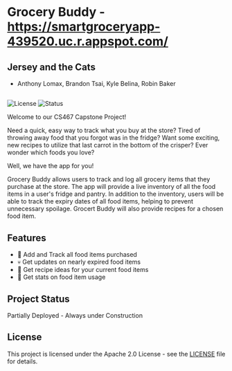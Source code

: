 # Grocery Buddy - https://smartgroceryapp-439520.uc.r.appspot.com/


## Jersey and the Cats
- Anthony Lomax, Brandon Tsai, Kyle Belina, Robin Baker
##

![License](https://img.shields.io/badge/license-Apache%202.0-blue.svg)
![Status](https://img.shields.io/badge/status-active-brightgreen)


  

Welcome to our CS467 Capstone Project! 

Need a quick, easy way to track what you buy at the store? 
Tired of throwing away food that you forgot was in the fridge?
Want some exciting, new recipes to utilize that last carrot in the bottom of the crisper?
Ever wonder which foods you love?

Well, we have the app for you!

Grocery Buddy allows users to track and log all grocery items that they purchase at the store. The app will provide a live inventory of all the food items in a user's fridge and pantry. In addition to the inventory, users will be able to track the expiry dates of all food items, helping to prevent unnecessary spoilage. Grocert Buddy will also provide recipes for a chosen food item. 

## Features
- 🛒 Add and Track all food items purchased
- 💀 Get updates on nearly expired food items
- 📜 Get recipe ideas for your current food items
- 🧮 Get stats on food item usage

    

## Project Status
Partially Deployed - Always under Construction 

## License
This project is licensed under the Apache 2.0 License - see the [LICENSE](LICENSE) file for details.

